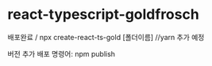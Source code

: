 # react-typescript-goldfrosch
배포완료 / npx create-react-ts-gold [폴더이름]
//yarn 추가 예정

버전 추가 배포 명령어: npm publish

